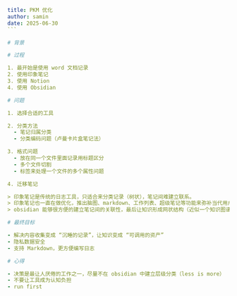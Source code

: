 ``````yaml
title: PKM 优化
author: samin
date: 2025-06-30
```

# 背景

# 过程

1. 最开始是使用 word 文档记录
2. 使用印象笔记
3. 使用 Notion
4. 使用 Obsidian

# 问题

1. 选择合适的工具

2. 分类方法
  - 笔记归属分类
  - 分类编码问题（卢曼卡片盒笔记法）

3. 格式问题
  - 放在同一个文件里面记录用标题区分
  - 多个文件切割
  - 标签来处理一个文件的多个属性问题

4. 迁移笔记

> 印象笔记是传统的日志工具，只适合来分类记录（树状），笔记间难建立联系。
> 印象笔记也一直在做优化，推出脑图、markdown、工作列表、超级笔记等功能来弥补当代用户的需求，但是体验非常差，一直以来没有很好的升级优化。
> obsidian 能够很方便的建立笔记间的关联性，最后让知识形成网状结构（近似一个知识图谱）

# 最终目标

- 解决内容收集变成 “沉睡的记录”，让知识变成 “可调用的资产”
- 隐私数据安全
- 支持 Markdown，更方便编写日志

# 心得

- 决策是最让人厌倦的工作之一，尽量不在 obsidian 中建立层级分类（less is more）
- 不要让工具成为认知负担
- run first